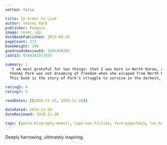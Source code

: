 ```yaml
---
vetted: false

title: In Order to Live
author: Yeonmi Park
publisher: Penguin
image: cover.jpg
dateBookPublished: 2015-09-29
pageCount: 273
bookHeight: 198
goodreadsReviewId: 2605450291
isbn13: 9780241973035

summary: |
  'I am most grateful for two things: that I was born in North Korea, and that I escaped from North Korea.' 
  Yeonmi Park was not dreaming of freedom when she escaped from North Korea. She didn't even know what it meant to be free. All she knew was that she was running for her life, that if she and her family stayed behind they would die - from starvation, or disease, or even execution.
  This book is the story of Park's struggle to survive in the darkest, most repressive country on earth; her harrowing escape through China's underworld of smugglers and human traffickers; and then her escape from China across the Gobi desert to Mongolia, with only the stars to guide her way, and from there to South Korea and at last to freedom; and finally her emergence as a leading human rights activist - all before her 21st birthday.

rating5: 4
rating7: 5

readDates: [[2018-11-25, 2018-11-28]]

dateRated: 2018-11-28
dateReviewed: 2018-11-28

tags: [genre-biography-memoir, type-non-fiction, form-paperback, loc-korea]
---
```


Deeply harrowing, ultimately inspiring.
